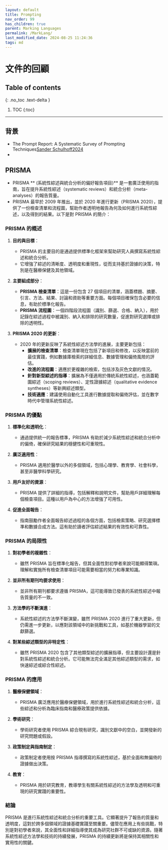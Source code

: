 ```yaml
---
layout: default
title: Prompting
nav_order: 99
has_children: true
parent: Marking Languages
permalink: /MarkLang/
last_modified_date: 2024-08-25 11:24:36
tags: md
---
```


# 文件的回顧

## Table of contents

{: .no_toc .text-delta }

1. TOC
{:toc}

---

## 背景

- The Prompt Report: A Systematic Survey of Prompting Techniques[Sander Schulhoff2024](https://arxiv.org/abs/2406.06608v1)
-

## PRISMA

- PRISMA ** (系統性綜述與統合分析的偏好報告項目)** 是一套廣泛使用的指南，旨在提升系統性綜述（systematic reviews）和統合分析（meta-analyses）的報告質量。
- PRISMA 最早於 2009 年推出，並於 2020 年進行更新（PRISMA 2020），提供了一份檢查清單和流程圖，幫助作者透明地報告為何及如何進行系統性綜述，以及得到的結果。以下是對 PRISMA 的簡介：

### PRISMA 的概述

1. **目的與目標**：
   - PRISMA 的主要目的是通過提供標準化框架來幫助研究人員撰寫系統性綜述和統合分析。
   - 它增強了綜述的清晰度、透明度和重現性，從而支持基於證據的決策，特別是在醫療保健及其他領域。

2. **主要組成部分**：
   - **PRISMA 檢查清單**：這是一份包含 27 個項目的清單，涵蓋標題、摘要、引言、方法、結果、討論和資助等重要方面。每個項目確保包含必要的信息，有助於標準化報告。
   - **PRISMA 流程圖**：一個四階段流程圖（識別、篩選、合格、納入），用於記錄在綜述過程中被識別、納入和排除的研究數量，促進對研究選擇或排除的透明性。

3. **PRISMA 2020 的更新**：
   - 2020 年的更新反映了系統性綜述方法學的進展，主要更新包括：
     - **擴展的檢查清單**：檢查清單現在包括了新項目和修改，以反映當前的最佳實踐，例如數據庫檢索的詳細信息、數據管理和偏倚風險的評估。
     - **改進的流程圖**：適應於更複雜的檢索，包括涉及灰色文獻的情況。
     - **針對新型綜述的指導**：擴展為不僅適用於傳統系統性綜述，也涵蓋範圍綜述（scoping reviews）、定性證據綜述（qualitative evidence syntheses）等新興綜述類型。
     - **技術適應**：建議使用自動化工具進行數據提取和偏倚評估，並在數字時代中管理系統性綜述。

### PRISMA 的優點

1. **標準化和透明化**：
   - 通過提供統一的報告標準，PRISMA 有助於減少系統性綜述和統合分析中的偏倚，確保研究結果的穩健性和可重現性。

2. **廣泛適用性**：
   - PRISMA 適用於醫學以外的多個領域，包括心理學、教育學、社會科學，甚至非醫學科學研究。

3. **用戶友好的資源**：
   - PRISMA 提供了詳細的指導，包括解釋和說明文件，幫助用戶詳細理解每個檢查項目。這種以用戶為中心的方法增強了可用性。

4. **促進全面報告**：
   - 指南鼓勵作者全面報告綜述過程的各個方面，包括檢索策略、研究選擇標準和數據合成方法。這有助於讀者評估綜述結果的有效性和可靠性。

### PRISMA 的局限性

1. **對初學者的複雜性**：
   - 雖然 PRISMA 旨在標準化報告，但其全面性對初學者來說可能顯得繁瑣。理解和實施所有檢查清單項目可能需要相當的努力和專業知識。

2. **並非所有期刊均要求使用**：
   - 並非所有期刊都要求遵循 PRISMA，這可能導致已發表的系統性綜述中報告質量的不一致。

3. **方法學的不斷演進**：
   - 系統性綜述的方法學不斷演變，雖然 PRISMA 2020 進行了重大更新，但仍需進一步更新，以應對該領域中的新挑戰和工具，如基於機器學習的文獻篩選。

4. **對某些綜述類型的非特定性**：
   - 雖然 PRISMA 2020 包含了其他類型綜述的擴展指導，但主要設計還是針對系統性綜述和統合分析。它可能無法完全滿足其他綜述類型的需求，如快速綜述或綜合性綜述。

### PRISMA 的應用

1. **醫療保健領域**：
   - PRISMA 廣泛應用於醫療保健領域，用於進行系統性綜述和統合分析，這些綜述和分析為臨床指南和醫療政策提供依據。

2. **學術研究**：
   - 學術研究者使用 PRISMA 綜合現有研究，識別文獻中的空白，並開發新的研究問題或假設。

3. **政策制定與指南制定**：
   - 政策制定者使用按 PRISMA 指導撰寫的系統性綜述，基於全面和無偏倚的證據做出決策。

4. **教育**：
   - PRISMA 用於研究教育，教導學生有關系統性綜述的方法學及透明和可重現的研究實踐的重要性。

### 結論

PRISMA 是進行系統性綜述和統合分析的重要工具。它顯著提升了報告的質量和透明度，這對於跨多個領域的證據基礎實踐至關重要。儘管在應用上有些挑戰，特別是對初學者來說，其全面性和詳細指導使其成為研究社群不可或缺的資源。隨著系統性綜述方法學和技術的持續發展，PRISMA 的持續更新將是保持其相關性和實用性的關鍵。

